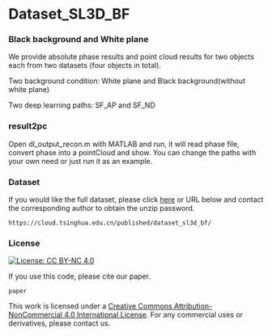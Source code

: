 # Dataset_SL3D_BF
### Black background and White plane
We provide absolute phase results and point cloud results for two objects each from two datasets (four objects in total).

Two background condition: White plane and Black background(without white plane)

Two deep learning paths: SF_AP and SF_ND

### result2pc
Open dl_output_recon.m with MATLAB and run, it will read phase file, convert phase into a pointCloud and show. You can change the paths with your own need or just run it as an example.


### Dataset
If you would like the full dataset, please click [here](https://cloud.tsinghua.edu.cn/published/dataset_sl3d_bf/) or URL below and contact the corresponding author to obtain the unzip password.
```
https://cloud.tsinghua.edu.cn/published/dataset_sl3d_bf/
```

### License
[![License: CC BY-NC 4.0](https://img.shields.io/badge/License-CC%20BY--NC%204.0-lightgrey.svg)](https://creativecommons.org/licenses/by-nc/4.0/)

If you use this code, please cite our paper.

```
paper
```

This work is licensed under a [Creative Commons Attribution-NonCommercial 4.0 International License](http://creativecommons.org/licenses/by-nc/4.0/). 
For any commercial uses or derivatives, please contact us.


